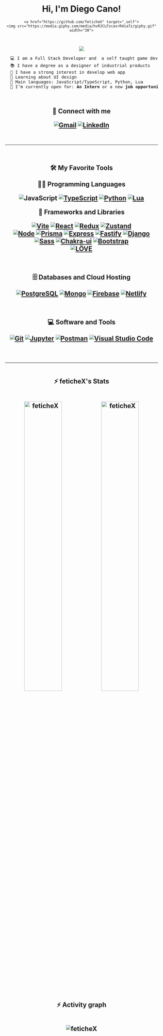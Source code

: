 <div align="center">
    
# Hi, I'm Diego Cano!
    <a href="https://github.com/feticheX" target="_self">
    <img src="https://media.giphy.com/media/hvRJCLFzcasrR4ia7z/giphy.gif" width="30">
  </a>

   <br/>

 <p align="center">
    <a href="https://github.com/fetichex">
      <img src="https://readme-typing-svg.herokuapp.com?lines=Full+Stack+Web+Developer;Industrial+Product+Designer;Always%20learning%20new%20things&center=true&width=380&height=45">
    </a>
  </p>
</div>

<pre>
  💻 I am a Full Stack Developer and  a self taught game developer
  📚 I have a degree as a designer of industrial products
  📝 I have a strong interest in develop web app
  🌱 Learning about UI design
  🌟 Main languages: JavaScript/TypeScript, Python, Lua
  🤔 I’m currently open for: <b>An Intern</b> or a new <b>job opportunity</b>, this is <a href="https://mega.nz/file/Kyo3hYaQ#5wZp9QLOSUQXfYW2QftU4yiXXFjyKlezG5pJqxHIj7k" target="_blank">MY RESUME.</a>
</pre>

<br/>

<h2 align="center">
🤝 Connect with me
  <p>
    <a href="mailto:diegocanomera.@gmail.com"><img img src="https://img.shields.io/badge/gmail-%23EA4335.svg?style=for-the-badge&logo=gmail&logoColor=white" alt="Gmail" target="_blank"></a>
    <a href="https://www.linkedin.com/in/diegocano-fullstackdeveloper/"><img src="https://img.shields.io/badge/linkedin-%230A66C2.svg?style=for-the-badge&logo=linkedin&logoColor=white" alt="LinkedIn" target="_blank"></a>
  </p>
</h2>

<br/>
<hr/>
<br/>
  
<h2 align="center">
🛠️ My Favorite Tools

<br/>

👨‍💻 Programming Languages

  <p>
<a><img alt="JavaScript" src="https://img.shields.io/badge/JavaScript%20-%23FFd60A.svg?style=for-the-badge&logo=javascript&logoColor=black"></a>
      <a href="https://www.typescriptlang.org"><img alt="TypeScript" src="https://img.shields.io/badge/TypeScript%20-%23327FC7.svg?style=for-the-badge&logo=typescript&logoColor=white" target="_blank"></a>
      <a href="https://www.python.org"><img alt="Python" src="https://img.shields.io/badge/Python%20-%2314354C.svg?style=for-the-badge&logo=python&logoColor=yellow" target="_blank"></a>
<a href="http://www.lua.org"><img alt="Lua" src="https://img.shields.io/badge/Lua%20-%2303045E.svg?style=for-the-badge&logo=lua&logoColor=white" target="_blank"></a>

  <br/>

🧰 Frameworks and Libraries

  <p>
      <a href="https://vitejs.dev"><img alt="Vite" src="https://img.shields.io/badge/Vite%20-%23000000.svg?style=for-the-badge&logo=vite&logoColor=yellow" target="_blank"></a>
      <a href="https://reactjs.org"><img alt="React" src="https://img.shields.io/badge/React%20-%23327FC7.svg?style=for-the-badge&logo=React&logoColor=white" target="_blank"></a>
      <a href="https://redux-toolkit.js.org"><img alt="Redux" src="https://img.shields.io/badge/Redux%20TK-%237209B7.svg?style=for-the-badge&logo=Redux&logoColor=white" target="_blank"></a>
      <a href="https://zustand-demo.pmnd.rs/"><img alt="Zustand" src="https://img.shields.io/badge/Zustand%20-%23FF6F00.svg?style=for-the-badge&logo=Zustand&logoColor=white" target="_blank"></a>
<br/>
      <a href="https://nodejs.org"><img alt="Node" src="https://img.shields.io/badge/Node.js%20-%2334A853.svg?style=for-the-badge&logo=nodedotjs&logoColor=white" target="_blank"></a>
      <a href="https://www.prisma.io"><img alt="Prisma" src ="https://img.shields.io/badge/Prisma-%23000000.svg?style=for-the-badge&logo=prisma&logoColor=white" target="_blank"></a>
      <a href="http://expressjs.com"><img alt="Express" src="https://img.shields.io/badge/Express%20-%23000000.svg?style=for-the-badge&logo=express&logoColor=white" target="_blank"></a>
      <a href="https://www.fastify.io"><img alt="Fastify" src="https://img.shields.io/badge/Fastify%20-%23000000.svg?style=for-the-badge&logo=Fastify&logoColor=white" target="_blank"></a>
      <a href="www.djangoproject.com"><img alt="Django" src="https://img.shields.io/badge/django%20-%2334A853.svg?style=for-the-badge&logo=django&logoColor=white" target="_blank"></a>
<br/>
      <a href="https://sass-lang.com"><img alt="Sass" src="https://img.shields.io/badge/Sass%20-%23FF006E.svg?style=for-the-badge&logo=Sass&logoColor=white" target="_blank"></a>
      <a href="https://chakra-ui.com"><img alt="Chakra-ui" src="https://img.shields.io/badge/Chakra%20ui-%2306d6a0.svg?style=for-the-badge&logo=chakraui&logoColor=white&" target="_blank"></a>
      <a href="https://getbootstrap.com"><img alt="Bootstrap" src="https://img.shields.io/badge/Bootstrap%20-%23150458.svg?style=for-the-badge&logo=Bootstrap&logoColor=white" target="_blank"></a>
<br/>
      <a href="https://love2d.org"><img alt="LÖVE" src="https://img.shields.io/badge/LÖVE%20-%23FF006E.svg?style=for-the-badge&logo=&logoColor=white" target="_blank"></a>
  </p>

  <br/>

🗄️ Databases and Cloud Hosting

  <p>
      <a href="https://www.postgresql.org/"><img alt="PostgreSQL" src ="https://img.shields.io/badge/PostgreSQL-%23003566.svg?style=for-the-badge&logo=postgresql&logoColor=white" target="_blank"></a>
      <a href="https://www.mongodb.com"><img alt="Mongo" src ="https://img.shields.io/badge/MongoDB-%2334A853.svg?style=for-the-badge&logo=mongodb&logoColor=white" target="_blank"></a>
      <a href="https://firebase.google.com"><img alt="Firebase" src ="https://img.shields.io/badge/Firebase-%23FF6F00.svg?style=for-the-badge&logo=firebase&logoColor=white" target="_blank"></a>
      <a href="https://www.netlify.com"><img alt="Netlify" src="https://img.shields.io/badge/Netlify-%23327FC7.svg?style=for-the-badge&logo=netlify&logoColor=white" target="_blank"></a>
  </p>

  <br/>

💻 Software and Tools

  <p>
      <a href="https://git-scm.com"><img alt="Git" src="https://img.shields.io/badge/Git%20-%23F05033.svg?style=for-the-badge&logo=git&logoColor=white" target="_blank"></a>
      <a href="https://jupyter.org"><img alt="Jupyter" src="https://img.shields.io/badge/Jupyter%20-%23F37626.svg?style=for-the-badge&logo=Jupyter&logoColor=white" target="_blank"></a>
      <a href="https://www.postman.com"><img alt="Postman" src="https://img.shields.io/badge/Postman-FF6C37?style=for-the-badge&logo=postman&logoColor=white" target="_blank"></a>
      <a href="https://code.visualstudio.com"><img alt="Visual Studio Code" src="https://img.shields.io/badge/Visual%20Studio%20Code-0078d7.svg?style=for-the-badge&logo=visual-studio-code&logoColor=white" target="_blank"></a>
  </p>

<br/>
<hr/>
<br/>
  
  <summary><b>⚡ feticheX's Stats</b></summary>

<br/>

  <p align="center">
    <img width="49.5%" src="https://github-readme-stats.vercel.app/api?username=feticheX&show_icons=true" alt="feticheX">
    <img width="49.5%" src="https://github-readme-streak-stats.herokuapp.com/?user=feticheX" alt="feticheX">
  </p>

<br/>

  <summary><b>⚡ Activity graph</b></summary>

<br/>

  <p align="center">
      <img src="https://activity-graph.herokuapp.com/graph?username=feticheX&bg_color=ffffff&color=000000&line=000000&point=000000&area=true&hide_border=true" alt="feticheX">
  </p>
</h2>
